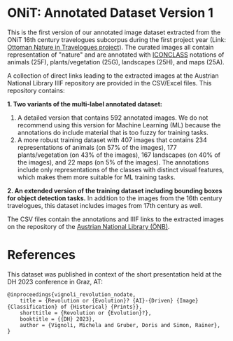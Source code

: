 # ONiT: Annotated Dataset Version 1
This is the first version of our annotated image dataset extracted from the ONiT 16th century travelogues subcorpus during the first project year (Link: [Ottoman Nature in Travelogues project](https://onit.oeaw.ac.at/)). The curated images all contain representation of "nature" and are annotated with [ICONCLASS](https://iconclass.org/) notations of animals (25F), plants/vegetation (25G), landscapes (25H), and maps (25A).

A collection of direct links leading to the extracted images at the Austrian National Library IIIF repository are provided in the CSV/Excel files. This repository contains:

**1. Two variants of the multi-label annotated dataset:**
1. A detailed version that contains 592 annotated images. We do not recommend using this version for Machine Learning (ML) because the annotations do include material that is too fuzzy for training tasks.
2. A more robust training dataset with 407 images that contains 234 representations of animals (on 57% of the images), 177 plants/vegetation (on 43% of the images), 167 landscapes (on 40% of the images), and 22 maps (on 5% of the images). The annotations include only representations of the classes with distinct visual features, which makes them more suitable for ML training tasks.


**2. An extended version of the training dataset including bounding boxes for object detection tasks.**
In addition to the images from the 16th century travelogues, this dataset includes images from 17th century as well.

The CSV files contain the annotations and IIIF links to the extracted images on the repository of the [Austrian National Library (ÖNB)](https://search.onb.ac.at/).

# References
This dataset was published in context of the short presentation held at the DH 2023 conference in Graz, AT:

```
@inproceedings{vignoli_revolution_nodate,
	title = {Revolution or {Evolution}? {AI}-{Driven} {Image} {Classification} of {Historical} {Prints}},
	shorttitle = {Revolution or {Evolution}?},
	booktitle = {{DH} 2023},
	author = {Vignoli, Michela and Gruber, Doris and Simon, Rainer},
}
```
